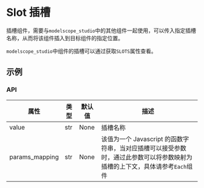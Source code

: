 # Slot 插槽

插槽组件，需要与`modelscope_studio`中的其他组件一起使用，可以传入指定插槽名称，从而将该组件插入到目标组件的指定位置。

`modelscope_studio`中组件的插槽可以通过获取`SLOTS`属性查看。

## 示例

<demo name="basic"></demo>

### API

| 属性           | 类型 | 默认值 | 描述                                                                                                                       |
| -------------- | ---- | ------ | -------------------------------------------------------------------------------------------------------------------------- |
| value          | str  | None   | 插槽名称                                                                                                                   |
| params_mapping | str  | None   | 该值为一个 Javascript 的函数字符串，当对应插槽可以接受参数时，通过此参数可以将参数映射为插槽的上下文，具体请参考`Each`组件 |
